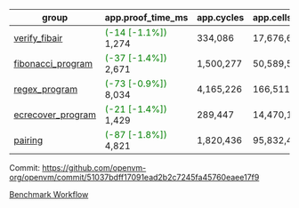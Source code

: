 | group | app.proof_time_ms | app.cycles | app.cells_used | leaf.proof_time_ms | leaf.cycles | leaf.cells_used |
| -- | -- | -- | -- | -- | -- | -- |
| [verify_fibair](https://github.com/openvm-org/openvm/blob/benchmark-results/benchmarks-pr/1578/verify_fibair-51037bdff17091ead2b2c7245fa45760eaee17f9.md) |<span style='color: green'>(-14 [-1.1%])</span> 1,274 |  334,086 |  17,676,626 |- | - | - |
| [fibonacci_program](https://github.com/openvm-org/openvm/blob/benchmark-results/benchmarks-pr/1578/fibonacci-51037bdff17091ead2b2c7245fa45760eaee17f9.md) |<span style='color: green'>(-37 [-1.4%])</span> 2,671 |  1,500,277 |  50,589,503 |- | - | - |
| [regex_program](https://github.com/openvm-org/openvm/blob/benchmark-results/benchmarks-pr/1578/regex-51037bdff17091ead2b2c7245fa45760eaee17f9.md) |<span style='color: green'>(-73 [-0.9%])</span> 8,034 |  4,165,226 |  166,511,152 |- | - | - |
| [ecrecover_program](https://github.com/openvm-org/openvm/blob/benchmark-results/benchmarks-pr/1578/ecrecover-51037bdff17091ead2b2c7245fa45760eaee17f9.md) |<span style='color: green'>(-21 [-1.4%])</span> 1,429 |  289,447 |  14,470,186 |- | - | - |
| [pairing](https://github.com/openvm-org/openvm/blob/benchmark-results/benchmarks-pr/1578/pairing-51037bdff17091ead2b2c7245fa45760eaee17f9.md) |<span style='color: green'>(-87 [-1.8%])</span> 4,821 |  1,820,436 |  95,832,407 |- | - | - |


Commit: https://github.com/openvm-org/openvm/commit/51037bdff17091ead2b2c7245fa45760eaee17f9

[Benchmark Workflow](https://github.com/openvm-org/openvm/actions/runs/14459452660)
